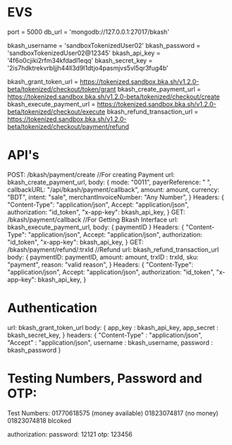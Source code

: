 # EVS

port = 5000
db_url = 'mongodb://127.0.0.1:27017/bkash'

bkash_username = 'sandboxTokenizedUser02'
bkash_password = 'sandboxTokenizedUser02@12345'
bkash_api_key = '4f6o0cjiki2rfm34kfdadl1eqq'
bkash_secret_key = '2is7hdktrekvrbljjh44ll3d9l1dtjo4pasmjvs5vl5qr3fug4b'

bkash_grant_token_url = https://tokenized.sandbox.bka.sh/v1.2.0-beta/tokenized/checkout/token/grant
bkash_create_payment_url =  https://tokenized.sandbox.bka.sh/v1.2.0-beta/tokenized/checkout/create
bkash_execute_payment_url = https://tokenized.sandbox.bka.sh/v1.2.0-beta/tokenized/checkout/execute
bkash_refund_transaction_url = https://tokenized.sandbox.bka.sh/v1.2.0-beta/tokenized/checkout/payment/refund

# API's
POST: <BaseURL>/bkash/payment/create       //For creating Payment
      url: bkash_create_payment_url,
      body: {
        mode: "0011",
        payerReference: " ",
        callbackURL: "<BaseURL>/api/bkash/payment/callback",
        amount: amount,
        currency: "BDT",
        intent: "sale",
        merchantInvoiceNumber: "Any Number",
      }
      Headers: {
        "Content-Type": "application/json",
        Accept: "application/json",
        authorization: "id_token",
        "x-app-key": bkash_api_key,
      }
GET: <BaseURL>/bkash/payment/callback     //For Getting Bkash Interface
      url: bkash_execute_payment_url,
      body: {
        paymentID
      }
      Headers: {
        "Content-Type": "application/json",
        Accept: "application/json",
        authorization: "id_token",
        "x-app-key": bkash_api_key,
      }
GET: <BaseURL>/bkash/payment/refund/:trxId      //Refund
      url: bkash_refund_transaction_url
      body: {
        paymentID: paymentID,
        amount: amount,
        trxID : trxId,
        sku: "payment",
        reason: "valid reason",
      }
       Headers: {
        "Content-Type": "application/json",
        Accept: "application/json",
        authorization: "id_token",
        "x-app-key": bkash_api_key,
      }

# Authentication
url: bkash_grant_token_url
body: {
  app_key : bkash_api_key,
  app_secret : bkash_secret_key,
}
headers: 
  {
    "Content-Type" : "application/json",
    "Accept" : "application/json",
    username : bkash_username,
    password : bkash_password
  }


# Testing Numbers, Password and OTP:
Test Numbers: 
	01770618575 (money available)
	01823074817 (no money)
	01823074818 blcoked

authorization:
	password: 12121
	otp: 123456
	
